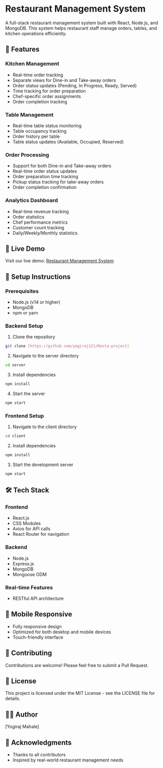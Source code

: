 # Restaurant Management System

A full-stack restaurant management system built with React, Node.js, and MongoDB. This system helps restaurant staff manage orders, tables, and kitchen operations efficiently.

## 🌟 Features

### Kitchen Management

- Real-time order tracking
- Separate views for Dine-in and Take-away orders
- Order status updates (Pending, In Progress, Ready, Served)
- Time tracking for order preparation
- Chef-specific order assignments
- Order completion tracking

### Table Management

- Real-time table status monitoring
- Table occupancy tracking
- Order history per table
- Table status updates (Available, Occupied, Reserved)

### Order Processing

- Support for both Dine-in and Take-away orders
- Real-time order status updates
- Order preparation time tracking
- Pickup status tracking for take-away orders
- Order completion confirmation

### Analytics Dashboard

- Real-time revenue tracking
- Order statistics
- Chef performance metrics
- Customer count tracking
- Daily/Weekly/Monthly statistics

## 🚀 Live Demo

Visit our live demo: [Restaurant Management System](https://resta-project-2.onrender.com)

## 🔧 Setup Instructions

### Prerequisites

- Node.js (v14 or higher)
- MongoDB
- npm or yarn

### Backend Setup

1. Clone the repository

```bash
git clone [https://github.com/yogiraj121/Resta-project]
```

2. Navigate to the server directory

```bash
cd server
```

3. Install dependencies

```bash
npm install
```

4. Start the server

```bash
npm start
```

### Frontend Setup

1. Navigate to the client directory

```bash
cd client
```

2. Install dependencies

```bash
npm install
```

3. Start the development server

```bash
npm start
```

## 🛠️ Tech Stack

### Frontend

- React.js
- CSS Modules
- Axios for API calls
- React Router for navigation

### Backend

- Node.js
- Express.js
- MongoDB
- Mongoose ODM

### Real-time Features

- RESTful API architecture

## 📱 Mobile Responsive

- Fully responsive design
- Optimized for both desktop and mobile devices
- Touch-friendly interface

## 🤝 Contributing

Contributions are welcome! Please feel free to submit a Pull Request.

## 📝 License

This project is licensed under the MIT License - see the LICENSE file for details.

## 👨‍💻 Author

[Yogiraj Mahale]

## 🙏 Acknowledgments

- Thanks to all contributors
- Inspired by real-world restaurant management needs
